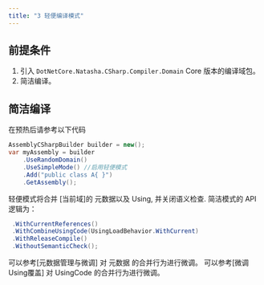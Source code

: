 ```yaml
---
title: "3 轻便编译模式"
---
```


## 前提条件

1. 引入 `DotNetCore.Natasha.CSharp.Compiler.Domain` Core 版本的编译域包。
2. 简洁编译。

## 简洁编译

在预热后请参考以下代码

```cs
AssemblyCSharpBuilder builder = new();
var myAssembly = builder
    .UseRandomDomain()
    .UseSimpleMode() //启用轻便模式
    .Add("public class A{ }")
    .GetAssembly();
```

轻便模式将合并 [当前域]的 元数据以及 Using, 并关闭语义检查.
简洁模式的 API 逻辑为：
```cs
 .WithCurrentReferences()
 .WithCombineUsingCode(UsingLoadBehavior.WithCurrent)
 .WithReleaseCompile()
 .WithoutSemanticCheck();
```

可以参考[元数据管理与微调] 对 元数据 的合并行为进行微调。
可以参考[微调Using覆盖] 对 UsingCode 的合并行为进行微调。
